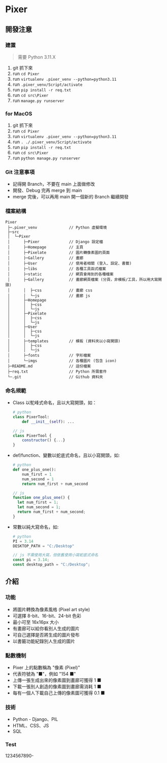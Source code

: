 # Pixer

## 開發注意

### 建置

> 需要 Python 3.11.X

1. git 抓下來
2. run `cd Pixer`
3. run `virtualenv .pixer_venv --python=python3.11`
4. run `.pixer_venv/Script/activate`
5. run `pip install -r req.txt`
6. run `cd src\Pixer`
7. run `manage.py runserver`

### for MacOS

1. git 抓下來
2. run `cd Pixer`
3. run `virtualenv .pixer_venv --python=python3.11`
4. run `. ./.pixer_venv/Script/activate`
5. run `pip install -r req.txt`
6. run `cd src\Pixer`
7. run `python manage.py runserver`

### Git 注意事項

- 記得開 Branch，不要在 main 上面做修改
- 開發、Debug 完再 merge 到 main
- merge 完後，可以再用 main 開一個新的 Branch 繼續開發

### 檔案結構

```
Pixer
 ├─.pixer_venv              // Python 虛擬環境
 ├─src
 │  └─Pixer
 │      ├─Pixer             // Django 設定檔
 │      ├─Homepage          // 主頁
 │      ├─Pixelate          // 圖片轉像素圖的頁面
 │      ├─Gallery           // 畫廊
 │      ├─User              // 使用者相關 (登入、設定、書籤)
 │      ├─libs              // 各種工具函式檔案
 │      ├─static            // 網頁會用到的各種檔案
 │      ├─Gallery           // 畫廊網頁檔案 (分頁，非模板/工具，所以用大寫開頭)
 │      │  ├─css            // 畫廊 css
 │      │  └─js             // 畫廊 js
 │      ├─Homepage
 │      │  ├─css
 │      │  └─js
 │      ├─Pixelate
 │      │  ├─css
 │      │  └─js
 │      ├─User
 │      │  ├─css
 │      │  └─js
 │      ├─templates         // 模板 (資料夾以小寫開頭)
 │      │  ├─css
 │      │  └─js
 │      ├─fonts             // 字形檔案
 │      └─imgs              // 各種圖片 (包含 icon)
 ├─README.md                // 這份檔案
 ├─req.txt                  // Python 所需套件
 └─.git                     // Github 資料夾

```

### 命名規範

- Class 以駝峰式命名，且以大寫開頭，如：

  ```py
  # python
  class PixerTool:
      def __init__(self): ...
  ```

  ```js
  // js
  class PixerTool {
      constructor() {...}
  }
  ```

- def/function、變數以蛇底式命名，且以小寫開頭，如:

  ```py
  # python
  def one_plus_one():
      num_first = 1
      num_second = 1
      return num_first + num_second
  ```

  ```js
  // js
  function one_plus_one() {
    let num_first = 1;
    let num_second = 1;
    return num_first + num_second;
  }
  ```

- 常數以純大寫命名，如:

  ```py
  # python
  PI = 3.14
  DESKTOP_PATH = "C:/Desktop"
  ```

  ```js
  // js 不需使用大寫，但依舊使用小寫蛇底式命名
  const pi = 3.14;
  const desktop_path = "C:/Desktop";
  ```

## 介紹

### 功能

- 將圖片轉換為像素風格 (Pixel art style)
- 可選擇 8-bit、16-bit、24-bit 色彩
- 最小可至 16x16px 大小
- 有畫廊可以給你看別人生成的圖片
- 可自己選擇是否將生成的圖片發布
- 以書籤功能紀錄別人生成的圖片

### 點數機制

- Pixer 上的點數稱為 "像素 (Pixel)"
- 代表符號為 "■"，例如 "154 ■"
- 上傳一張生成出來的像素圖到畫廊可獲得 1 ■
- 下載一張別人創造的像素圖到畫廊需消耗 1 ■
- 每有一個人下載自己上傳的像素圖可獲得 0.1 ■

### 技術

- Python - Django、PIL
- HTML、CSS、JS
- SQL

### Test

1234567890-
